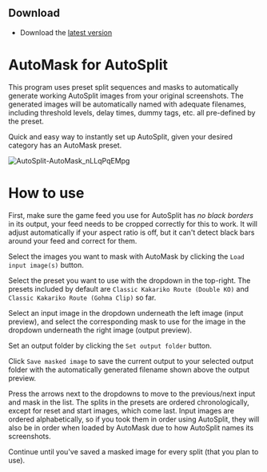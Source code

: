 ## Download

 - Download the [latest version](/../../releases/latest)


# AutoMask for AutoSplit

This program uses preset split sequences and masks to automatically generate working AutoSplit images from your original screenshots. The generated images will be automatically named with adequate filenames, including threshold levels, delay times, dummy tags, etc. all pre-defined by the preset.

Quick and easy way to instantly set up AutoSplit, given your desired category has an AutoMask preset.

![AutoSplit-AutoMask_nLLqPqEMpg](https://github.com/user-attachments/assets/a179f3d1-c32d-4f34-b8a0-587b75e2499a)

# How to use
First, make sure the game feed you use for AutoSplit has *no black borders* in its output, your feed needs to be cropped correctly for this to work. It will adjust automatically if your aspect ratio is off, but it can't detect black bars around your feed and correct for them.

Select the images you want to mask with AutoMask by clicking the `Load input image(s)` button.

Select the preset you want to use with the dropdown in the top-right. The presets included by default are `Classic Kakariko Route (Double KO)` and `Classic Kakariko Route (Gohma Clip)` so far.

Select an input image in the dropdown underneath the left image (input preview), and select the corresponding mask to use for the image in the dropdown underneath the right image (output preview).

Set an output folder by clicking the `Set output folder` button.

Click `Save masked image` to save the current output to your selected output folder with the automatically generated filename shown above the output preview.

Press the arrows next to the dropdowns to move to the previous/next input and mask in the list. The splits in the presets are ordered chronologically, except for reset and start images, which come last. Input images are ordered alphabetically, so if you took them in order using AutoSplit, they will also be in order when loaded by AutoMask due to how AutoSplit names its screenshots.

Continue until you've saved a masked image for every split (that you plan to use).
